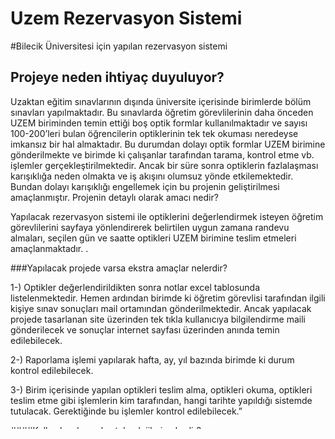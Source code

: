 # Uzem Rezervasyon Sistemi

#Bilecik Üniversitesi için yapılan rezervasyon sistemi

## Projeye neden ihtiyaç duyuluyor?

   Uzaktan eğitim sınavlarının dışında üniversite içerisinde birimlerde bölüm sınavları yapılmaktadır. Bu sınavlarda öğretim görevlilerinin daha önceden UZEM biriminden temin ettiği boş optik formlar kullanılmaktadır ve sayısı 100-200’leri bulan öğrencilerin optiklerinin tek tek okuması neredeyse imkansız bir hal almaktadır. Bu durumdan dolayı optik formlar UZEM birimine gönderilmekte ve birimde ki çalışanlar tarafından tarama, kontrol etme vb. işlemler gerçekleştirilmektedir. Ancak bir süre sonra optiklerin fazlalaşması karışıklığa neden olmakta ve iş akışını olumsuz yönde etkilemektedir.
Bundan dolayı karışıklığı engellemek için bu projenin geliştirilmesi amaçlanmıştır.
Projenin detaylı olarak amacı nedir?

   Yapılacak rezervasyon sistemi ile optiklerini değerlendirmek isteyen öğretim görevlilerini sayfaya yönlendirerek belirtilen uygun zamana randevu almaları, seçilen gün ve saatte optikleri UZEM birimine teslim etmeleri amaçlanmaktadır.
.

###Yapılacak projede varsa ekstra amaçlar nelerdir?

1-) Optikler değerlendirildikten sonra notlar excel tablosunda listelenmektedir. Hemen ardından birimde ki 
öğretim görevlisi tarafından ilgili kişiye sınav sonuçları mail ortamından gönderilmektedir.
Ancak yapılacak projede tasarlanan site üzerinden tek tıkla kullanıcıya bilgilendirme maili gönderilecek ve sonuçlar internet sayfası üzerinden anında temin edilebilecek.

2-) Raporlama işlemi yapılarak hafta, ay, yıl bazında birimde ki durum kontrol edilebilecek.

3-) Birim içerisinde yapılan optikleri teslim alma, optikleri okuma, optikleri teslim etme gibi işlemlerin kim tarafından, hangi tarihte yapıldığı sistemde tutulacak. Gerektiğinde bu işlemler kontrol edilebilecek.” 

####Kullanılacak yazılım teknolojileri nelerdir?

1-) PHP
2-)Codeigniter
3-)Bootstrap
4-)Jquery
5-)Ajax

